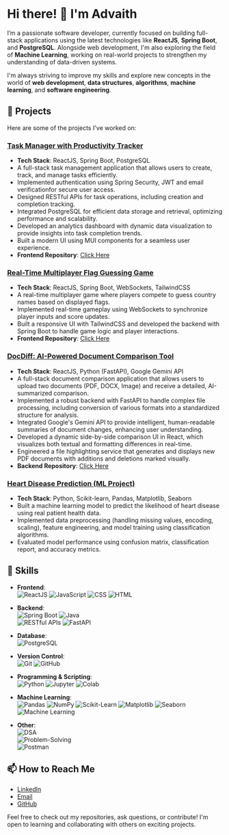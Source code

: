 # Hi there! 👋 I'm Advaith

I’m a passionate software developer, currently focused on building full-stack applications using the latest technologies like **ReactJS**, **Spring Boot**, and **PostgreSQL**. Alongside web development, I'm also exploring the field of **Machine Learning**, working on real-world projects to strengthen my understanding of data-driven systems.

I'm always striving to improve my skills and explore new concepts in the world of **web development**, **data structures**, **algorithms**, **machine learning**, and **software engineering**.


## 🚀 Projects

Here are some of the projects I've worked on:

### [Task Manager with Productivity Tracker](https://github.com/advaith-1001/taskmanager_app)
- **Tech Stack**: ReactJS, Spring Boot, PostgreSQL
- A full-stack task management application that allows users to create, track, and manage tasks efficiently.
- Implemented authentication using Spring Security,  JWT and email verificationfor secure user access.
- Designed RESTful APIs for task operations, including creation and completion tracking.
- Integrated PostgreSQL for efficient data storage and retrieval, optimizing performance and scalability.
- Developed an analytics dashboard with dynamic data visualization to provide insights into task completion trends.
- Built a modern UI using MUI components for a seamless user experience.
- **Frontend Repository**: [Click Here](https://github.com/advaith-1001/task-manager-frontend)

### [Real-Time Multiplayer Flag Guessing Game](https://github.com/advaith-1001/guessing-game)  
- **Tech Stack**: ReactJS, Spring Boot, WebSockets, TailwindCSS  
- A real-time multiplayer game where players compete to guess country names based on displayed flags.  
- Implemented real-time gameplay using WebSockets to synchronize player inputs and score updates.  
- Built a responsive UI with TailwindCSS and developed the backend with Spring Boot to handle game logic and player interactions.
- **Frontend Repository**: [Click Here](https://github.com/advaith-1001/guessing-game-frontend)  

### [DocDiff: AI-Powered Document Comparison Tool](https://github.com/your-username/docdiff-frontend)
- **Tech Stack**: ReactJS, Python (FastAPI), Google Gemini API
- A full-stack document comparison application that allows users to upload two documents (PDF, DOCX, Image) and receive a detailed, AI-summarized comparison.
- Implemented a robust backend with FastAPI to handle complex file processing, including conversion of various formats into a standardized structure for analysis.
- Integrated Google's Gemini API to provide intelligent, human-readable summaries of document changes, enhancing user understanding.
- Developed a dynamic side-by-side comparison UI in React, which visualizes both textual and formatting differences in real-time.
- Engineered a file highlighting service that generates and displays new PDF documents with additions and deletions marked visually.
- **Backend Repository**: [Click Here](https://github.com/advaith-1001/docdiff-backend)
  
### [Heart Disease Prediction (ML Project)](https://github.com/advaith-1001/heart-disease-prediction)
- **Tech Stack**: Python, Scikit-learn, Pandas, Matplotlib, Seaborn  
- Built a machine learning model to predict the likelihood of heart disease using real patient health data.
- Implemented data preprocessing (handling missing values, encoding, scaling), feature engineering, and model training using classification algorithms.
- Evaluated model performance using confusion matrix, classification report, and accuracy metrics.

## 🔧 Skills

- **Frontend**:  
  ![ReactJS](https://img.shields.io/badge/-ReactJS-61DAFB?logo=react&logoColor=black&style=flat) 
  ![JavaScript](https://img.shields.io/badge/-JavaScript-F7DF1E?logo=javascript&logoColor=black&style=flat) 
  ![CSS](https://img.shields.io/badge/-CSS3-1572B6?logo=css3&logoColor=white&style=flat) 
  ![HTML](https://img.shields.io/badge/-HTML5-E34F26?logo=html5&logoColor=white&style=flat) 

- **Backend**:  
  ![Spring Boot](https://img.shields.io/badge/-Spring_Boot-6DB33F?logo=spring-boot&logoColor=white&style=flat)
  ![Java](https://custom-icon-badges.demolab.com/badge/Java-007396?logo=java&logoColor=white&style=flat)  
  ![RESTful APIs](https://img.shields.io/badge/-RESTful_APIs-FF6F61?style=flat)
  ![FastAPI](https://img.shields.io/badge/FastAPI-009688?style=flat&logo=fastapi&logoColor=white)

- **Database**:  
  ![PostgreSQL](https://img.shields.io/badge/-PostgreSQL-336791?logo=postgresql&logoColor=white&style=flat) 

- **Version Control**:  
  ![Git](https://img.shields.io/badge/-Git-F05032?logo=git&logoColor=white&style=flat) 
  ![GitHub](https://img.shields.io/badge/-GitHub-181717?logo=github&logoColor=white&style=flat)

- **Programming & Scripting**:  
  ![Python](https://img.shields.io/badge/-Python-3776AB?logo=python&logoColor=white&style=flat)
  ![Jupyter](https://img.shields.io/badge/-Jupyter-F37626?logo=jupyter&logoColor=white&style=flat)
  ![Colab](https://img.shields.io/badge/-Google_Colab-F9AB00?logo=google-colab&logoColor=white&style=flat)

- **Machine Learning**:  
  ![Pandas](https://img.shields.io/badge/-Pandas-150458?logo=pandas&logoColor=white&style=flat)
  ![NumPy](https://img.shields.io/badge/-NumPy-013243?logo=numpy&logoColor=white&style=flat)
  ![Scikit-Learn](https://img.shields.io/badge/-Scikit--Learn-F7931E?logo=scikit-learn&logoColor=black&style=flat)
  ![Matplotlib](https://img.shields.io/badge/-Matplotlib-11557C?logo=matplotlib&logoColor=white&style=flat)
  ![Seaborn](https://img.shields.io/badge/-Seaborn-3776AB?style=flat)
  ![Machine Learning](https://img.shields.io/badge/-Machine_Learning-FF6F00?style=flat)


- **Other**:  
  ![DSA](https://img.shields.io/badge/-Data_Structures_and_Algorithms-4B8BBE?style=flat)  
  ![Problem-Solving](https://img.shields.io/badge/-Problem_Solving-FFD700?style=flat)  
  ![Postman](https://img.shields.io/badge/-Postman-FF6C37?logo=postman&logoColor=white&style=flat)


## 📫 How to Reach Me

- [LinkedIn](https://www.linkedin.com/in/advaith-vineesan-339608327/) 
- [Email](advaithvineesan28@gmail.com)
- [GitHub](https://github.com/advaith-1001)

Feel free to check out my repositories, ask questions, or contribute! I'm open to learning and collaborating with others on exciting projects.


